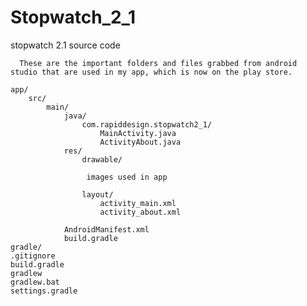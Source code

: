 # Stopwatch_2_1
stopwatch 2.1 source code 



      These are the important folders and files grabbed from android studio that are used in my app, which is now on the play store.
      
    app/
        src/
            main/
                java/
                    com.rapiddesign.stopwatch2_1/
                        MainActivity.java
                        ActivityAbout.java
                res/
                    drawable/
                     
                     images used in app
                              
                    layout/
                        activity_main.xml
                        activity_about.xml
                
                AndroidManifest.xml
                build.gradle
    gradle/
    .gitignore
    build.gradle
    gradlew
    gradlew.bat
    settings.gradle






